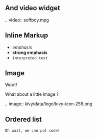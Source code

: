 And video widget
----------------

.. video:: softboy.mpg


Inline Markup
-------------

- *emphasis*
- **strong emphasis**
- `interpreted text`


Image
-----

Woot!

What about a little image ?

.. image:: kivy/data/logo/kivy-icon-256.png


Ordered list
------------

    Oh wait, we can put code!